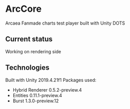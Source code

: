 # ArcCore
Arcaea Fanmade charts test player built with Unity DOTS
## Current status
Working on rendering side
## Technologies
Built with Unity 2019.4.21f1
Packages used:
 - Hybrid Renderer 0.5.2-preview.4
 - Entities 0.11.1-preview.4
 - Burst 1.3.0-preview.12
